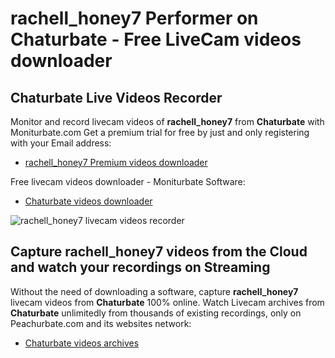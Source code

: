 # rachell_honey7 Performer on Chaturbate - Free LiveCam videos downloader

## Chaturbate Live Videos Recorder

Monitor and record livecam videos of **rachell_honey7** from **Chaturbate** with Moniturbate.com
Get a premium trial for free by just and only registering with your Email address:
* [rachell_honey7 Premium videos downloader](https://moniturbate.com/request-demo-licence-key.html)

Free livecam videos downloader - Moniturbate Software:
* [Chaturbate videos downloader](https://moniturbate.com/moniturbate-download-software.html)

![rachell_honey7 livecam videos recorder](https://peachurnet.com/templates/moniturbate-software.png)


## Capture rachell_honey7 videos from the Cloud and watch your recordings on Streaming

Without the need of downloading a software, capture **rachell_honey7** livecam videos from **Chaturbate** 100% online.
Watch Livecam archives from **Chaturbate** unlimitedly from thousands of existing recordings, only on Peachurbate.com and its websites network:
* [Chaturbate videos archives](https://peachurnet.com/)